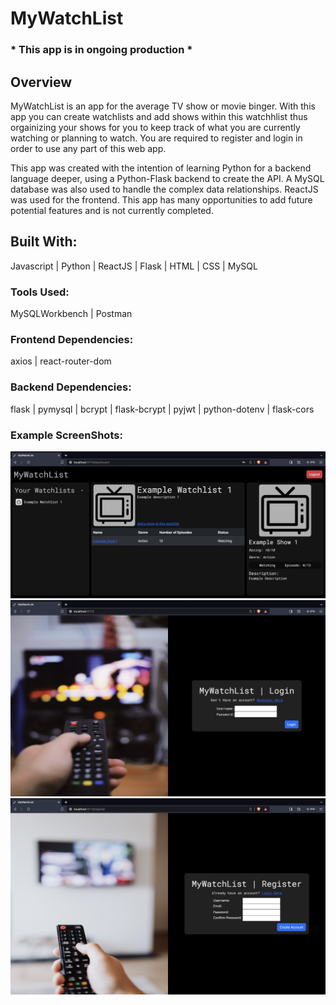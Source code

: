 # MyWatchList   
### * This app is in ongoing production *      

## Overview   
MyWatchList is an app for the average TV show or movie binger. With this app you can create watchlists and add shows within this watchhlist thus orgainizing your shows for you to keep track of what you are currently watching or planning to watch. You are required to register and login in order to use any part of this web app. 

This app was created with the intention of learning Python for a backend language deeper, using a Python-Flask backend to create the API. A MySQL database was also used to handle the complex data relationships. ReactJS was used for the frontend. This app has many opportunities to add future potential features and is not currently completed. 

## Built With:     
Javascript | Python | ReactJS | Flask | HTML | CSS | MySQL  

### Tools Used:
MySQLWorkbench | Postman 

### Frontend Dependencies:   
axios | react-router-dom   

### Backend Dependencies:  
flask | pymysql | bcrypt | flask-bcrypt | pyjwt | python-dotenv | flask-cors

### Example ScreenShots:
![Example UI](/client/src/assets/UIVersion1.jpeg)
![Example UI](/client/src/assets/loginScreenshot.jpeg)
![Example UI](/client/src/assets/registerScreenshot.jpeg)


